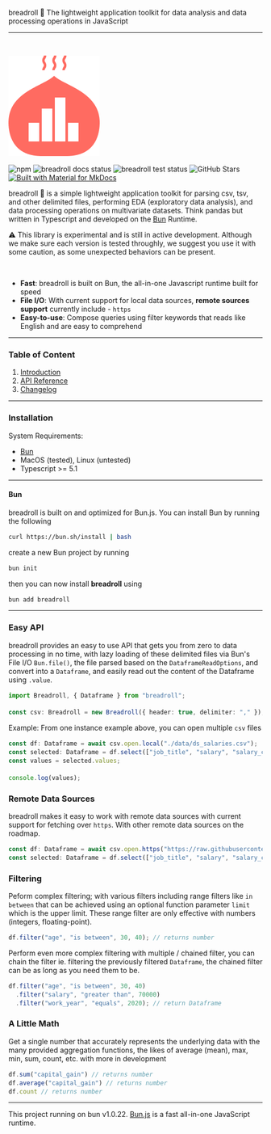 breadroll 🥟 The lightweight application toolkit for data analysis and data processing operations in JavaScript

---

<br/>

![](https://raw.githubusercontent.com/devsgnr/breadroll/v0.3.1/docs/docs/assets/png/breadroll_brand.png)

![npm](https://img.shields.io/npm/v/breadroll)
![breadroll docs status](https://github.com/devsgnr/breadroll/actions/workflows/docs.yml/badge.svg)
![breadroll test status](https://github.com/devsgnr/breadroll/actions/workflows/testing.yml/badge.svg)
![GitHub Stars](https://img.shields.io/github/stars/devsgnr/breadroll)
[![Built with Material for MkDocs](https://img.shields.io/badge/Material_for_MkDocs-526CFE?logo=MaterialForMkDocs&logoColor=white)](https://squidfunk.github.io/mkdocs-material/)

breadroll 🥟 is a simple lightweight application toolkit for parsing csv, tsv, and other delimited files, performing EDA (exploratory data analysis), and data processing operations on multivariate datasets. Think pandas but written in Typescript and developed on the [Bun](https://bun.sh) Runtime.

⚠️ This library is experimental and is still in active development. Although we make sure each version is tested throughly,
we suggest you use it with some caution, as some unexpected behaviors can be present.

<br/>

- **Fast**: breadroll is built on Bun, the all-in-one Javascript runtime built for speed
- **File I/O**: With current support for local data sources, **remote sources support** currently include - `https`
- **Easy-to-use**: Compose queries using filter keywords that reads like English and are easy to comprehend

---

### Table of Content

1. <a href="https://devsgnr.github.io/breadroll/" target="_blank">Introduction</a>
2. <a href="https://devsgnr.github.io/breadroll/reference/Breadroll/" target="_blank">API Reference</a>
3. <a href="https://devsgnr.github.io/breadroll/changelog/breadroll-v0.1.0/" target="_blank">Changelog</a>

---

### **Installation**

System Requirements:

- [Bun](https://bun.sh)
- MacOS (tested), Linux (untested)
- Typescript >= 5.1

---

#### Bun
breadroll is built on and optimized for Bun.js. You can install Bun by running the following
```bash
curl https://bun.sh/install | bash
```
create a new Bun project by running
```bash
bun init
```
then you can now install **breadroll** using
```bash
bun add breadroll
```
---

### **Easy API**
breadroll provides an easy to use API that gets you from zero to data processing in no time, with lazy loading of these delimited files via Bun's File I/O `Bun.file()`, the file parsed based on the `DataframeReadOptions`, and convert into a `Dataframe`, and easily read out the content of the Dataframe using `.value`.

```typescript
import Breadroll, { Dataframe } from "breadroll";

const csv: Breadroll = new Breadroll({ header: true, delimiter: "," });
```

Example: From one instance example above, you can open multiple `csv` files

```typescript
const df: Dataframe = await csv.open.local("./data/ds_salaries.csv");
const selected: Dataframe = df.select(["job_title", "salary", "salary_currency", "salary_in_usd"]);
const values = selected.values;

console.log(values);
```

### **Remote Data Sources**
breadroll makes it easy to work with remote data sources with current support for fetching over `https`. With other remote data sources on the roadmap.

```typescript
const df: Dataframe = await csv.open.https("https://raw.githubusercontent.com/devsgnr/breadroll/.../ds_salaries.csv");
const selected: Dataframe = df.select(["job_title", "salary", "salary_currency", "salary_in_usd"]);
```

### **Filtering**
Peform complex filtering; with various filters including range filters like `in between` that can be achieved using an optional function parameter `limit` which is the upper limit. These range filter are only effective with numbers (integers, floating-point).
```typescript
df.filter("age", "is between", 30, 40); // returns number
```
Perform even more complex filtering with multiple / chained filter, you can chain the filter ie. filtering the previously filtered `Dataframe`, the chained filter can be as long as you need them to be.
```typescript
df.filter("age", "is between", 30, 40)
  .filter("salary", "greater than", 70000)
  .filter("work_year", "equals", 2020); // return Dataframe
```

### **A Little Math**
Get a single number that accurately represents the underlying data with the many provided aggregation functions, the likes of average (mean), max, min, sum, count, etc. with more in development
```typescript
df.sum("capital_gain") // returns number
df.average("capital_gain") // returns number
df.count // returns number
```

---
This project running on bun v1.0.22. [Bun.js](https://bun.sh) is a fast all-in-one JavaScript runtime.